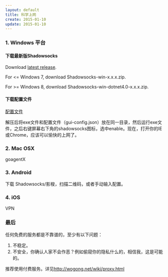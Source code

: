 ```yaml
---
layout: default
title: 科学上网
create: 2015-01-10
update: 2015-01-10
---
```


### 1. Windows 平台

#### 下载最新版Shadowsocks

Download [latest release](https://sourceforge.net/projects/shadowsocksgui/files/dist/).

For <= Windows 7, download Shadowsocks-win-x.x.x.zip.

For >= Windows 8, download Shadowsocks-win-dotnet4.0-x.x.x.zip.

#### 下载配置文件

[配置文件](http://wogong.net/p/gui-config.json)


解压后将exe文件和配置文件（gui-config.json）放在同一目录，然后运行exe文件，之后右键屏幕右下角的shadowsocks图标，选中enable。现在，打开你的IE或Chrome，应该可以愉快的上网了。

### 2. Mac OSX
goagentX

### 3. Android

下载 Shadowsocks/影梭，扫描二维码，或者手动输入配置。

### 4. iOS
VPN

### 最后
任何免费的服务都是不靠谱的，至少有以下问题：
1. 不稳定。
2. 不安全，你确认人家不会作恶？例如偷窥你的隐私什么的，相信我，这是可能的。

推荐使用付费服务。详见<http://wogong.net/wiki/proxy.html>  
